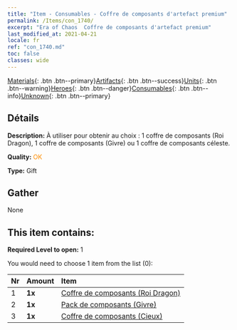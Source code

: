 ```yaml
---
title: "Item - Consumables - Coffre de composants d'artefact premium"
permalink: /Items/con_1740/
excerpt: "Era of Chaos  Coffre de composants d'artefact premium"
last_modified_at: 2021-04-21
locale: fr
ref: "con_1740.md"
toc: false
classes: wide
---
```

 [Materials](/fr/Items/){: .btn .btn--primary}[Artifacts](/fr/Items/Artifacts/){: .btn .btn--success}[Units](/fr/Items/Units/){: .btn .btn--warning}[Heroes](/fr/Items/Heroes/){: .btn .btn--danger}[Consumables](/fr/Items/Consumables/){: .btn .btn--info}[Unknown](/fr/Items/Unknown/){: .btn .btn--primary}

## Détails
 **Description:** À utiliser pour obtenir au choix : 1 coffre de composants (Roi Dragon), 1 coffre de composants (Givre) ou 1 coffre de composants céleste.

 **Quality:** <span style="color: #FF8C00">OK</span>

 **Type:** Gift

## Gather

  None

## This item contains:

 **Required Level to open:** 1

 You would need to choose 1 item from the list (0):

  | Nr | Amount |     Item    |
  |:---|:-------|:------------|
  | 1 |  **1x** | [Coffre de composants (Roi Dragon)](/fr/Items/con_1348/) |  | 
  | 2 |  **1x** | [Pack de composants (Givre)](/fr/Items/con_1352/) |  | 
  | 3 |  **1x** | [Coffre de composants (Cieux)](/fr/Items/con_1354/) |  | 
